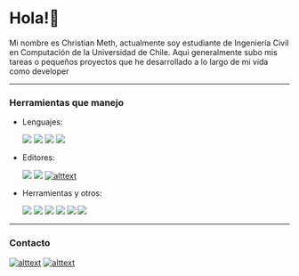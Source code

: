 # Hola!🙂

Mi nombre es Christian Meth, actualmente soy estudiante de Ingeniería Civil en Computación de la Universidad de Chile. Aqui generalmente subo mis tareas o pequeños proyectos que he desarrollado a lo largo de mi vida como developer 

---
### Herramientas que manejo 

- Lenguajes:

  ![](https://img.shields.io/badge/Code-Python-informational?style=flat&logo=python&logoColor=white&color=blue)
  ![](https://img.shields.io/badge/Code-Java-informational?style=flat&logo=java&logoColor=white&color=blue)
  ![](https://img.shields.io/badge/Code-C-informational?style=flat&logo=c&logoColor=white&color=blue)
  ![](https://img.shields.io/badge/Code-C++-informational?style=flat&logo=cplusplus&logoColor=white&color=blue)
  
- Editores:

  ![](https://img.shields.io/badge/Editor-VScode-informational?style=flat&logo=VisualStudioCode&logoColor=white&color=green)
  ![](https://img.shields.io/badge/Editor-IntelliJ-informational?style=flat&logo=IntelliJIdea&logoColor=white&color=green)
  [![alttext](https://img.shields.io/badge/Editor-Replit(Perfil)-informational?style=flat&logo=replit&logoColor=white&color=green)](https://replit.com/@ChrisMethsillo)

- Herramientas y otros:

  ![](https://img.shields.io/badge/OS-Linux-informational?style=flat&logo=linux&logoColor=white&color=red)
  ![](https://img.shields.io/badge/Tools-PostgreSQL-informational?style=flat&logo=postgresql&logoColor=white&color=red)
  ![](https://img.shields.io/badge/Tools-MySQL-informational?style=flat&logo=mysql&logoColor=white&color=red)
  ![](https://img.shields.io/badge/Shell-Windows_Terminal-informational?style=flat&logo=windowsterminal&logoColor=white&color=red)
  ![](https://img.shields.io/badge/Tools-Google_Cloud-informational?style=flat&logo=googlecloud&logoColor=white&color=red)
  ![](https://img.shields.io/badge/Tools-Google_Colab-informational?style=flat&logo=googlecolab&logoColor=white&color=red)
  
  
---

### Contacto
[![alttext](https://img.shields.io/badge/LinkedIn-Christian_Parra-informational?style=flat&logo=linkedin&logoColor=white&color=blueviolet)](https://www.linkedin.com/in/christian-jesús-parra-cofré-222015226/)
[![alttext](https://img.shields.io/badge/Instagram-ChrisMeth-informational?style=flat&logo=instagram&logoColor=white&color=blueviolet)](https://www.instagram.com/chrismeth)

